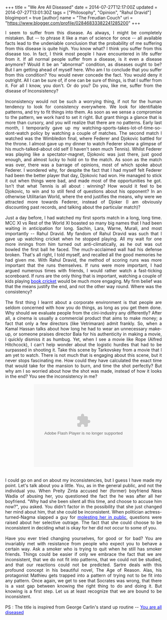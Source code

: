 +++
title = "We Are All Diseased"
date = 2014-07-27T12:17:00Z
updated = 2014-07-27T13:01:30Z
tags = ["Philosophy", "Opinion", "Rahul Dravid"]
blogimport = true 
[author]
	name = "The Freudian Couch"
	uri = "https://www.blogger.com/profile/02846833382241285200"
+++

<div dir="ltr" style="text-align: left;" trbidi="on">
<div style="text-align: justify;">
I seem to suffer from this disease. As always, I might be completely mistaken. But -- to phrase it like a man of science for once -- all available facts lead to the undeniable conclusion that the probability of me suffering from this disease is quite high. You know what? I think you suffer from this disease too. In fact, I think most people I have encountered in life suffer from it. If all normal people suffer from a disease, is it even a disease anymore? Would it be an "abnormal" condition, as diseases ought to be? But I am getting ahead of myself here. Who am I to conclude that you suffer from this condition? You would never concede the fact. You would deny it outright. All I can be sure of, if one can be sure of things, is that I suffer from it. For all I know, you don't. Or do you? Do you, like me, suffer from the disease of Inconsistency?</div>
<div style="text-align: justify;">
<br /></div>
<div style="text-align: justify;">
Inconsistency would not be such a worrying thing, if not for the human tendency to look for consistency everywhere. We look for identifiable patterns, and try to fit things into them. As soon as we sense a compromise to the pattern, we work hard to set it right. But grant things a glance that is more than cursory, and you will realize that there are no patterns. Early last month, I temporarily gave up my watching-sports-takes-lot-of-time-so-dont-watch policy by watching a couple of matches. The second match I watched was the Wimbledon final, where Federer and Djokovic battled for the throne. I almost gave up my dinner to watch Federer show a glimpse of his much-talked-about old self (I haven't seen much Tennis). Whilst Federer was playing like a spectator-magnet, Djokovic was just there, just good enough, and almost lucky to hold on to the match. As soon as the match was over, there was a barrage of opinions, most of which spoke about Federer. I wondered why, for despite the fact that I had myself felt Federer had been the better player that day, Djokovic had won. He managed to stick it out when things were bad, and made most of the opportunities he got. Isn't that what Tennis is all about : winning? How would it feel to be Djokovic, to win and to still fend of questions about his opponent? In an otherwise Utilitarian World, where the end justifies the means, why were we attracted more towards Federer, instead of Djoker (I am obviously discounting past records, and talking about the particular match)?<br />
<br />
Just a day before, I had watched my first sports match in a long, long time. MCC XI vs Rest of the World XI boasted so many big names that I had been waiting in anticipation for long. Sachin, Lara, Warne, Murali, and most importantly -- Rahul Dravid. My fandom of Rahul Dravid was such that I gave up watching cricket when he stopped playing. All my wait for one more innings from him turned out anti-climatically, as he out was out bowled the first ball he faced. The much-acclaimed wall had his defense broken. That's all right, I told myself, and recalled all the good memories he had given me. With Rahul Dravid, the method of scoring runs was more important that the runs themselves. If runs were more important, I had argued numerous times with friends, I would rather watch a fast-ticking scoreboard. If runs are the only thing that is important, watching a couple of kids playing <a href="http://en.wikipedia.org/wiki/Forms_of_cricket#Book_cricket" target="_blank"><span style="color: blue;">book cricket</span></a> would be much more engaging. My firm belief was that the means justify the end, and not the other way round. Where was the consistency?<br />
<br />
The first thing I learnt about a corporate environment is that people are seldom concerned with how you do things, as long as you get them done. Why should we evaluate people from the cini-industry any differently? After all, a cinema is usually a commercial product that aims to make money; a fact that only a few directors (like Vetrimaran) admit frankly. So, when a Kamal Hassan talks about how long he had to wear an unnecessary make-up, or someone praises director Bala for his authenticity in making a movie, I quickly dismiss it as humbug. Yet, when I see a movie like Rope (Alfred Hitchcock), I can't help wonder about the logistic hurdles that had to be surpassed in shooting it. Take this scene by Tarkovskey from a movie that I am yet to watch. There is not much that is engaging about this scene, but it never stops fascinating me. How could they have calculated the exact time that would take for the mansion to burn, and time the shot perfectly? But why am I so worried about how the shot was made, instead of how it looks in the end? You see the inconsistency in me?<br />
<br />
<div class="separator" style="clear: both; text-align: center;">
<object class="BLOGGER-youtube-video" classid="clsid:D27CDB6E-AE6D-11cf-96B8-444553540000" codebase="http://download.macromedia.com/pub/shockwave/cabs/flash/swflash.cab#version=6,0,40,0" data-thumbnail-src="https://ytimg.googleusercontent.com/vi/Mr5cYiRPf3E/0.jpg" height="266" width="320"><param name="movie" value="https://youtube.googleapis.com/v/Mr5cYiRPf3E&source=uds" /><param name="bgcolor" value="#FFFFFF" /><param name="allowFullScreen" value="true" /><embed width="320" height="266"  src="https://youtube.googleapis.com/v/Mr5cYiRPf3E&source=uds" type="application/x-shockwave-flash" allowfullscreen="true"></embed></object></div>
<br />
<br />
I could go on and on about my inconsistencies, but I guess I have made my point. Let's talk about you a little. You, as in the general public, and not the individual you. When Preity Zinta accused her (former) boyfriend Ness Wadia of abusing her, you questioned the fact the he was after all her boyfriend. "Why had she been silent all this time, and choose to accuse him now?", you asked. You didn't factor in the possibility that she just changed her mind about him, that she could be inconsistent. When politician actress-turned-Nagma slapped a guy for <a href="https://in.news.yahoo.com/nagma-slaps-man-who-tried-to-grope-her--threatens-never-to-return-meerut-102214093.html" target="_blank"><span style="color: blue;">molesting her in public</span></a>, questions were raised about her selective outrage. The fact that she could choose to be inconsistent in deciding what is okay for her did not occur to some of you.<br />
<br />
Have you ever tried changing yourselves, for good or for bad? You are invariably met with resistance from people who expect you to behave a certain way. Ask a smoker who is trying to quit when he still has smoker friends. Things could be easier if only we embrace the fact that we are inconsistent, that we do not fit into patterns, that we could not be studied, and that our reactions could not be predicted. Sartre deals with this profound concept in his beautiful novel, The Age of Reason. Alas, his protagonist Mathieu gets trapped into a pattern of trying not to be fit into any pattern. Once again, we get to see that Socrates was wrong, that there is a vast gap between knowing the right thing to do and doing it. But knowing is a first step. Let us at least recognize that we are bound to be inconsistent.<br />
<br />
PS : The title is inspired from George Carlin's stand up routine -- <a href="http://www.youtube.com/watch?v=2KQqYWVEpQc" target="_blank"><span style="color: blue;">You are all diseased</span></a><br />
<br />
<br />
<br /></div>
</div>

